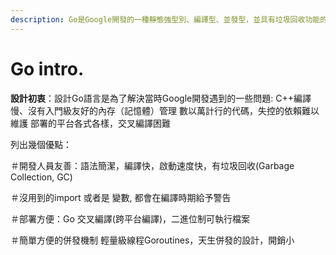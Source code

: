 ```yaml
---
description: Go是Google開發的一種靜態強型別、編譯型、並發型，並具有垃圾回收功能的程式語言。
---
```


# Go intro.

**設計初衷**：設計Go語言是為了解決當時Google開發遇到的一些問題: C++編譯慢、沒有入門級友好的內存（記憶體）管理 數以萬計行的代碼，失控的依賴難以維護 部署的平台各式各樣，交叉編譯困難

列出幾個優點：

＃開發人員友善：語法簡潔，編譯快，啟動速度快，有垃圾回收(Garbage Collection, GC)

＃沒用到的import 或者是 變數, 都會在編譯時期給予警告

＃部署方便：Go 交叉編譯(跨平台編譯)，二進位制可執行檔案

＃簡單方便的併發機制 輕量級線程Goroutines，天生併發的設計，開銷小
